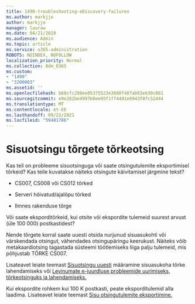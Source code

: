 ```yaml
---
title: 1490-troubleshooting-eDiscovery-failures
ms.author: markjjo
author: markjjo
manager: lauraw
ms.date: 04/21/2020
ms.audience: Admin
ms.topic: article
ms.service: o365-administration
ROBOTS: NOINDEX, NOFOLLOW
localization_priority: Normal
ms.collection: Adm_O365
ms.custom:
- "1490"
- "3200003"
ms.assetid: ''
ms.openlocfilehash: b60cfc298ee05375523e3660f407ab03e630c861
ms.sourcegitcommit: e9e282be4997b0ee95f1ff4491e0943f8fc52444
ms.translationtype: MT
ms.contentlocale: et-EE
ms.lasthandoff: 09/22/2021
ms.locfileid: "59481786"
---
```

# <a name="troubleshoot-content-search-errors"></a>Sisuotsingu tõrgete tõrkeotsing

Kas teil on probleeme sisuotsinguga või saate otsingutulemite eksportimisel tõrkeid?
Kas teile kuvatakse näiteks otsingute käivitamisel järgmine tekst?

- CS007, CS008 või CS012 tõrked

- Serveri hõivatud/ajalõpu tõrked

- Ilmnes rakenduse tõrge

Või saate eksporditõrkeid, kui otsite või ekspordite tulemeid suurest arvust (üle 100 000) postkastidest?

Nende tõrgete korral saate uuesti otsida nurjunud sisuasukohti või värskendada otsingut, vähendades otsingupäringu keerukust. Näiteks võib metakaardiotsing tagastada süsteemi töötlemiseks liiga palju tulemeid, mis põhjustab TÕRKE CS007.   

Lisateavet leiate teemast [Sisuotsingu uuesti](https://docs.microsoft.com/microsoft-365/compliance/retry-failed-content-search) määramine sisuasukoha tõrke lahendamiseks või [Levinumate e-juurdluse probleemide uurimiseks, tõrkeotsinguks ja lahendamiseks.](https://docs.microsoft.com/microsoft-365/compliance/ediscovery-troubleshooting-common-issues)

Kui ekspordite rohkem kui 100 K postkasti, peate eksporditulemid alla laadima. Lisateavet leiate teemast [Sisu otsingutulemite eksportimine.](https://docs.microsoft.com/microsoft-365/compliance/export-search-results)
